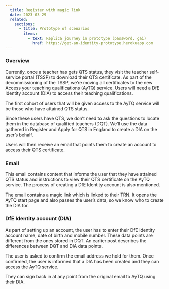 ```yaml
---
  title: Register with magic link
  date: 2023-03-29
  related:
    sections:
      - title: Prototype of scenarios
        items:
          - text: Replica journey in prototype (password, gai)
            href: https://get-an-identity-prototype.herokuapp.com
---
```

### Overview
Currently, once a teacher has gets QTS status, they visit the teacher self-service portal (TSSP) to download their QTS certificate. As part of the decommissioning of the TSSP, we’re moving all certificates to the new Access your teaching qualifications (AyTQ) service. Users will need a DfE Identity account (DIA) to access their teaching qualifications.

The first cohort of users that will be given access to the AyTQ service will be those who have attained QTS status.

Since these users have QTS, we don’t need to ask the questions to locate them in the database of qualified teachers (DQT). We’ll use the data gathered in Register and Apply for QTS in England to create a DIA on the user’s behalf. 

Users will then receive an email that points them to create an account to access their QTS certificate.

### Email 
This email contains content that informs the user that they have attained QTS status and instructions to view their QTS certificate on the AyTQ service. The process of creating a DfE Identity account is also mentioned.

The email contains a magic link which is linked to their TRN. It opens the AyTQ start page and also passes the user’s data, so we know who to create the DIA for.

### DfE Identity account (DIA)
As part of setting up an account, the user has to enter their DfE Identity account name, date of birth and mobile number. These data points are different from the ones stored in DQT. An earlier post describes the differences between DQT and DIA data points.

The user is asked to confirm the email address we hold for them. Once confirmed, the user is informed that a DIA has been created and they can access the AyTQ service.

They can sign back in at any point from the original email to AyTQ using their DIA. 

 



